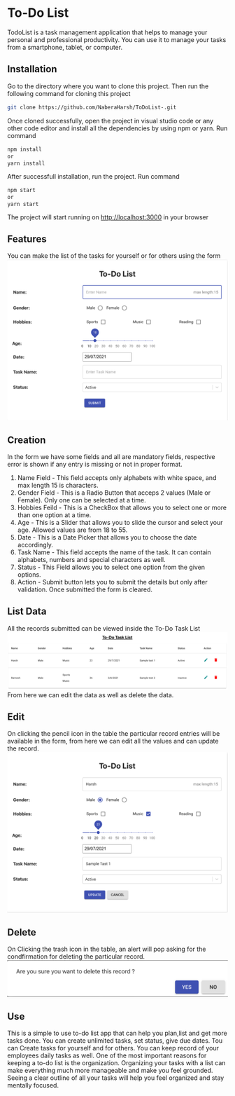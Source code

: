 # To-Do List 

TodoList is a task management application that helps to manage your personal and professional productivity. You can use it to manage your tasks from a smartphone, tablet, or computer.
## Installation

Go to the directory where you want to clone this project. Then run the following command for cloning this project
```bash
git clone https://github.com/NaberaHarsh/ToDoList-.git
```
Once cloned successfully, open the project in visual studio code or any other code editor and install all the dependencies by using npm or yarn. Run command
```
npm install
or
yarn install
```
After successfull installation, run the project. Run command
```
npm start
or
yarn start
```
The project will start running on [http://localhost:3000](http://localhost:3000/) in your browser

## Features
You can make the list of the tasks for yourself or for others using the form 
![Form Image](https://github.com/NaberaHarsh/ToDoList-/blob/master/public/assets/images/formImage.png?raw=true)

## Creation 
In the form we have some fields and all are mandatory fields, respective error is shown if any entry is missing or not in proper format.
1. Name Field - This field accepts only alphabets with white space, and max length 15 is characters.
2. Gender Field - This is a Radio Button that acceps 2 values (Male or Female). Only one can be selected at a time.
3. Hobbies Feild - This is a CheckBox that allows you to select one or more than one option at a time.
4. Age - This is a Slider that allows you to slide the cursor and select your age. Allowed values are from 18 to 55.
5. Date - This is a Date Picker that allows you to choose the date accordingly.
6. Task Name  - This field accepts the name of the task. It can contain alphabets, numbers and special characters as well.
7. Status - This Field allows you to select one option from the given options. 
8. Action - Submit button lets you to submit the details but only after validation. Once submitted the form is cleared.

## List Data
All the records submitted can be viewed inside the To-Do Task List ![Table Image](https://github.com/NaberaHarsh/ToDoList-/blob/master/public/assets/images/tableImage.png)
From here we can edit the data as well as delete the data.

## Edit
On clicking the pencil icon in the table the particular record entries will be available in the form, from here we can edit all the values and can update the record.
![Edit Image](https://github.com/NaberaHarsh/ToDoList-/blob/master/public/assets/images/editImage.png)

## Delete
On Clicking the trash icon in the table, an alert will pop asking for the condfirmation for deleting the particular record.
![Delete Image](https://github.com/NaberaHarsh/ToDoList-/blob/master/public/assets/images/deleteImage.png)

## Use
This is a simple to use to-do list app that can help you plan,list and get more tasks done. You can create unlimited tasks, set status, give due dates. Tou can Create tasks for yourself and for others. You can keep record of your employees daily tasks as well.
One of the most important reasons for keeping a to-do list is the organization. Organizing your tasks with a list can make everything much more manageable and make you feel grounded. Seeing a clear outline of all your tasks will help you feel organized and stay mentally focused.



